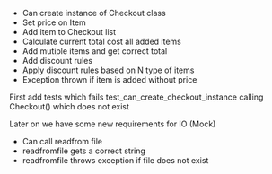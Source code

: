 - Can create instance of Checkout class
- Set price on Item
- Add item to Checkout list
- Calculate current total cost all added items
- Add mutiple items and get correct total
- Add discount rules
- Apply discount rules based on N type of items
- Exception thrown if item is added without price

First add tests which fails
test_can_create_checkout_instance
calling Checkout() which does not exist

Later on we have some new requirements for IO (Mock)
- Can call readfrom file
- readfromfile gets a correct string
- readfromfile throws exception if file does not exist
